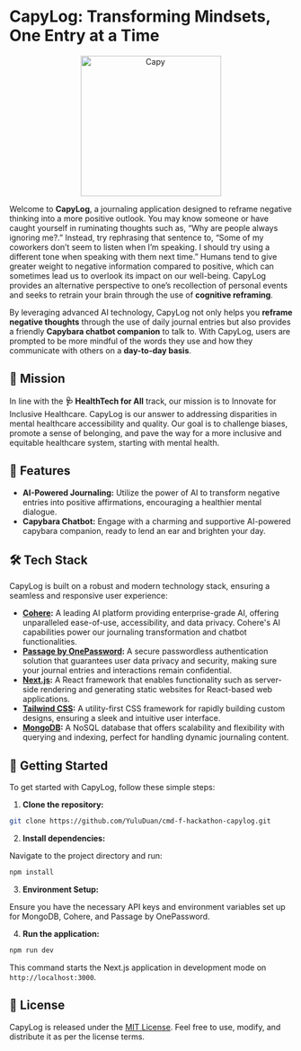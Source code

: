 # CapyLog: Transforming Mindsets, One Entry at a Time

<p align="center">
  <img src="https://github.com/YuluDuan/cmd-f-hackathon/blob/main/public/assets/capy.svg?raw=true" alt="Capy" width=250/>
</p>

Welcome to **CapyLog**, a journaling application designed to reframe negative thinking into a more positive outlook. You may know someone or have caught yourself in ruminating thoughts such as, “Why are people always ignoring me?.” Instead, try rephrasing that sentence to, “Some of my coworkers don’t seem to listen when I’m speaking. I should try using a different tone when speaking with them next time.” Humans tend to give greater weight to negative information compared to positive, which can sometimes lead us to overlook its impact on our well-being. CapyLog provides an alternative perspective to one’s recollection of personal events and seeks to retrain your brain through the use of **cognitive reframing**.



By leveraging advanced AI technology, CapyLog not only helps you **reframe negative thoughts** through the use of daily journal entries but also provides a friendly **Capybara chatbot companion** to talk to. With CapyLog, users are prompted to be more mindful of the words they use and how they communicate with others on a **day-to-day basis**.

## 🌟 Mission
In line with the **🩺 HealthTech for All** track, our mission is to Innovate for Inclusive Healthcare. CapyLog is our answer to addressing disparities in mental healthcare accessibility and quality. Our goal is to challenge biases, promote a sense of belonging, and pave the way for a more inclusive and equitable healthcare system, starting with mental health.

## 🤖 Features
- **AI-Powered Journaling:** Utilize the power of AI to transform negative entries into positive affirmations, encouraging a healthier mental dialogue.
- **Capybara Chatbot:** Engage with a charming and supportive AI-powered capybara companion, ready to lend an ear and brighten your day.

## 🛠 Tech Stack
CapyLog is built on a robust and modern technology stack, ensuring a seamless and responsive user experience:

- **[Cohere](https://cohere.com/):** A leading AI platform providing enterprise-grade AI, offering unparalleled ease-of-use, accessibility, and data privacy. Cohere's AI capabilities power our journaling transformation and chatbot functionalities.
- **[Passage by OnePassword](https://passage.1password.com/):** A secure passwordless authentication solution that guarantees user data privacy and security, making sure your journal entries and interactions remain confidential.
- **[Next.js](https://nextjs.org/):** A React framework that enables functionality such as server-side rendering and generating static websites for React-based web applications.
- **[Tailwind CSS](https://tailwindcss.com/):** A utility-first CSS framework for rapidly building custom designs, ensuring a sleek and intuitive user interface.
- **[MongoDB](https://www.mongodb.com/):** A NoSQL database that offers scalability and flexibility with querying and indexing, perfect for handling dynamic journaling content.

## 🚀 Getting Started

To get started with CapyLog, follow these simple steps:

1. **Clone the repository:**

```bash
git clone https://github.com/YuluDuan/cmd-f-hackathon-capylog.git
```

2. **Install dependencies:**

Navigate to the project directory and run:

```bash
npm install
```

3. **Environment Setup:**

Ensure you have the necessary API keys and environment variables set up for MongoDB, Cohere, and Passage by OnePassword.

4. **Run the application:**

```bash
npm run dev
```

This command starts the Next.js application in development mode on `http://localhost:3000`.


## 📝 License

CapyLog is released under the [MIT License](LICENSE). Feel free to use, modify, and distribute it as per the license terms.
